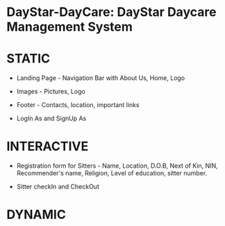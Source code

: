 # DayStar-DayCare: DayStar Daycare Management System
# STATIC
- Landing Page - Navigation Bar with About Us, Home, Logo

- Images - Pictures, Logo

- Footer  - Contacts, location, important links

- LogIn As and SignUp As

# INTERACTIVE
- Registration form for Sitters - Name, Location, D.O.B, Next of Kin, NIN, Recommender's name, Religion, 
Level of education, sitter number.

- Sitter checkIn and CheckOut








# DYNAMIC
